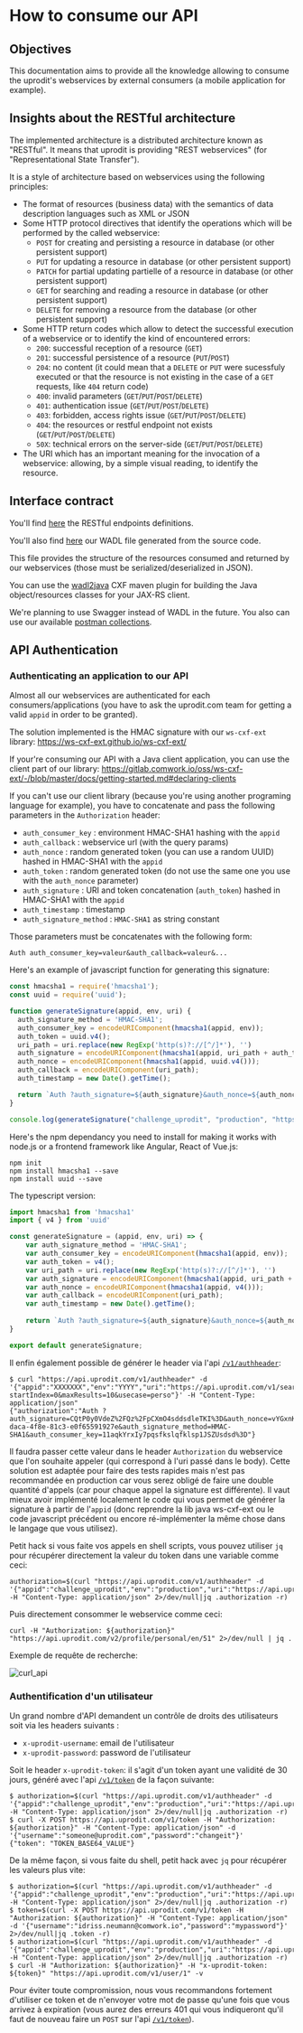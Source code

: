 # How to consume our API

## Objectives

This documentation aims to provide all the knowledge allowing to consume the uprodit's webservices by external consumers (a mobile application for example).

## Insights about the RESTful architecture

The implemented architecture is a distributed architecture known as "RESTful". It means that uprodit is providing "REST webservices" (for "Representational State Transfer").

It is a style of architecture based on webservices using the following principles:

* The format of resources (business data) with the semantics of data description languages ​​such as XML or JSON
* Some HTTP protocol directives that identify the operations which will be performed by the called webservice:
  * `POST` for creating and persisting a resource in database (or other persistent support)
  * `PUT` for updating a resource in database (or other persistent support)
  * `PATCH` for partial updating partielle of a resource in database (or other persistent support)
  * `GET` for searching and reading a resource in database (or other persistent support)
  * `DELETE` for removing a resource from the database (or other persistent support)
* Some HTTP return codes which allow to detect the successful execution of a webservice or to identify the kind of encountered errors:
  * `200`: successful reception of a resource (`GET`)
  * `201`: successful persistence of a resource (`PUT`/`POST`)
  * `204`: no content (it could mean that a `DELETE` or `PUT` were sucessfuly executed or that the resource is not existing in the case of a `GET` requests, like `404` return code)
  * `400`: invalid parameters (`GET`/`PUT`/`POST`/`DELETE`)
  * `401`: authentication issue (`GET`/`PUT`/`POST`/`DELETE`)
  * `403`: forbidden, access rights issue (`GET`/`PUT`/`POST`/`DELETE`)
  * `404`: the resources or restful endpoint not exists (`GET`/`PUT`/`POST`/`DELETE`)
  * `50X`: technical errors on the server-side (`GET`/`PUT`/`POST`/`DELETE`)
* The URI which has an important meaning for the invocation of a webservice: allowing, by a simple visual reading, to identify the resource.

## Interface contract

You'll find [here](./api_endpoints.md) the RESTful endpoints definitions.

You'll also find [here](https://api.uprodit.com) our WADL file generated from the source code.

This file provides the structure of the resources consumed and returned by our webservices (those must be serialized/deserialized in JSON).

You can use the [wadl2java](http://cxf.apache.org/docs/jaxrs-services-description.html#JAXRSServicesDescription-wadl2javaMavenplugin) CXF maven plugin for building the Java object/resources classes for your JAX-RS client.

We're planning to use Swagger instead of WADL in the future. You also can use our available [postman collections](./postman/README.md).

## API Authentication

### Authenticating an application to our API

Almost all our webservices are authenticated for each consumers/applications (you have to ask the uprodit.com team for getting a valid `appid` in order to be granted).

The solution implemented is the HMAC signature with our `ws-cxf-ext` library: https://ws-cxf-ext.github.io/ws-cxf-ext/

If your're consuming our API with a Java client application, you can use the client part of our library: https://gitlab.comwork.io/oss/ws-cxf-ext/-/blob/master/docs/getting-started.md#declaring-clients

If you can't use our client library (because you're using another programing language for example), you have to concatenate and pass the following parameters in the `Authorization` header:

* `auth_consumer_key` : environment HMAC-SHA1 hashing with the `appid`
* `auth_callback` : webservice url (with the query params)
* `auth_nonce` : random generated token (you can use a random UUID) hashed in HMAC-SHA1 with the `appid`
* `auth_token` : random generated token (do not use the same one you use with the `auth_nonce` parameter)
* `auth_signature` : URI and token concatenation (`auth_token`) hashed in HMAC-SHA1 with the `appid`
* `auth_timestamp` : timestamp
* `auth_signature_method` : `HMAC-SHA1` as string constant

Those parameters must be concatenates with the following form:

```
Auth auth_consumer_key=valeur&auth_callback=valeur&...
```

Here's an example of javascript function for generating this signature:

```javascript
const hmacsha1 = require('hmacsha1');
const uuid = require('uuid');

function generateSignature(appid, env, uri) {
  auth_signature_method = 'HMAC-SHA1';
  auth_consumer_key = encodeURIComponent(hmacsha1(appid, env));
  auth_token = uuid.v4();
  uri_path = uri.replace(new RegExp('http(s)?://[^/]*'), '')
  auth_signature = encodeURIComponent(hmacsha1(appid, uri_path + auth_token));
  auth_nonce = encodeURIComponent(hmacsha1(appid, uuid.v4()));
  auth_callback = encodeURIComponent(uri_path);
  auth_timestamp = new Date().getTime();

  return `Auth ?auth_signature=${auth_signature}&auth_nonce=${auth_nonce}&auth_callback=${auth_callback}&auth_timestamp=${auth_timestamp}&auth_token=${auth_token}&auth_signature_method=${auth_signature_method}&auth_consumer_key=${auth_consumer_key}`;
}

console.log(generateSignature("challenge_uprodit", "production", "https://api.uprodit.com/v2/profile/personal/en/51"));
```

Here's the npm dependancy you need to install for making it works with node.js or a frontend framework like Angular, React of Vue.js:

```shell
npm init
npm install hmacsha1 --save
npm install uuid --save
```

The typescript version:

```typescript
import hmacsha1 from 'hmacsha1'
import { v4 } from 'uuid'

const generateSignature = (appid, env, uri) => {
    var auth_signature_method = 'HMAC-SHA1';
    var auth_consumer_key = encodeURIComponent(hmacsha1(appid, env));
    var auth_token = v4();
    var uri_path = uri.replace(new RegExp('http(s)?://[^/]*'), '')
    var auth_signature = encodeURIComponent(hmacsha1(appid, uri_path + auth_token));
    var auth_nonce = encodeURIComponent(hmacsha1(appid, v4()));
    var auth_callback = encodeURIComponent(uri_path);
    var auth_timestamp = new Date().getTime();
  
    return `Auth ?auth_signature=${auth_signature}&auth_nonce=${auth_nonce}&auth_callback=${auth_callback}&auth_timestamp=${auth_timestamp}&auth_token=${auth_token}&auth_signature_method=${auth_signature_method}&auth_consumer_key=${auth_consumer_key}`;
}

export default generateSignature;
```

Il enfin également possible de générer le header via l'api [`/v1/authheader`](https://api.uprodit.com):

```shell
$ curl "https://api.uprodit.com/v1/authheader" -d '{"appid":"XXXXXXX","env":"YYYY","uri":"https://api.uprodit.com/v1/search/all?startIndex=0&maxResults=10&usecase=perso"}' -H "Content-Type: application/json"
{"authorization":"Auth ?auth_signature=CQtP0y0VdeZ%2FQz%2FpCXmO4sddsdleTKI%3D&auth_nonce=vYGxnKbLFPxsdlsdksl8kg9XX%2BPQ6X2c%3D&auth_callback=%2Fv1%2Fsearch%2Fall&auth_timestamp=1638971145860&auth_token=0c5bdc20-daca-4f8e-81c3-e0f65591927e&auth_signature_method=HMAC-SHA1&auth_consumer_key=11aqkYrxIy7pqsfkslqfklsp1JSZUsdsd%3D"}
```

Il faudra passer cette valeur dans le header `Authorization` du webservice que l'on souhaite appeler (qui correspond à l'uri passé dans le body). Cette solution est adaptée pour faire des tests rapides mais n'est pas recommandée en production car vous serez obligé de faire une double quantité d'appels (car pour chaque appel la signature est différente). Il vaut mieux avoir implémenté localement le code qui vous permet de générer la signature à partir de l'`appid` (donc reprendre la lib java ws-cxf-ext ou le code javascript précédent ou encore ré-implémenter la même chose dans le langage que vous utilisez).

Petit hack si vous faite vos appels en shell scripts, vous pouvez utiliser `jq` pour récupérer directement la valeur du token dans une variable comme ceci:

```shell
authorization=$(curl "https://api.uprodit.com/v1/authheader" -d '{"appid":"challenge_uprodit","env":"production","uri":"https://api.uprodit.com/v2/profile/personal/en/51"}' -H "Content-Type: application/json" 2>/dev/null|jq .authorization -r)
```

Puis directement consommer le webservice comme ceci:

```shell
curl -H "Authorization: ${authorization}" "https://api.uprodit.com/v2/profile/personal/en/51" 2>/dev/null | jq .
```

Exemple de requête de recherche:

![curl_api](../img/curl_api.png)

### Authentification d'un utilisateur

Un grand nombre d'API demandent un contrôle de droits des utilisateurs soit via les headers suivants :

* `x-uprodit-username`: email de l'utilisateur
* `x-uprodit-password`: password de l'utilisateur

Soit le header `x-uprodit-token`: il s'agit d'un token ayant une validité de 30 jours, généré avec l'api [`/v1/token`](https://api.uprodit.com) de la façon suivante:

```shell
$ authorization=$(curl "https://api.uprodit.com/v1/authheader" -d '{"appid":"challenge_uprodit","env":"production","uri":"https://api.uprodit.com/v1/token"}' -H "Content-Type: application/json" 2>/dev/null|jq .authorization -r)
$ curl -X POST https://api.uprodit.com/v1/token -H "Authorization: ${authorization}" -H "Content-Type: application/json" -d '{"username":"someone@uprodit.com","password":"changeit"}'
{"token": "TOKEN_BASE64_VALUE"}
```

De la même façon, si vous faite du shell, petit hack avec `jq` pour récupérer les valeurs plus vite:

```shell
$ authorization=$(curl "https://api.uprodit.com/v1/authheader" -d '{"appid":"challenge_uprodit","env":"production","uri":"https://api.uprodit.com/v1/token"}' -H "Content-Type: application/json" 2>/dev/null|jq .authorization -r)
$ token=$(curl -X POST https://api.uprodit.com/v1/token -H "Authorization: ${authorization}" -H "Content-Type: application/json" -d '{"username":"idriss.neumann@comwork.io","password":"mypassword"}' 2>/dev/null|jq .token -r)
$ authorization=$(curl "https://api.uprodit.com/v1/authheader" -d '{"appid":"challenge_uprodit","env":"production","uri":"https://api.uprodit.com/v1/user/1"}' -H "Content-Type: application/json" 2>/dev/null|jq .authorization -r)
$ curl -H "Authorization: ${authorization}" -H "x-uprodit-token: ${token}" "https://api.uprodit.com/v1/user/1" -v
```

Pour éviter toute compromission, nous vous recommandons fortement d'utiliser ce token et de n'envoyer votre mot de passe qu'une fois que vous arrivez à expiration (vous aurez des erreurs 401 qui vous indiqueront qu'il faut de nouveau faire un `POST` sur l'api [`/v1/token`](https://api.uprodit.com)).

